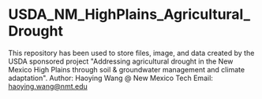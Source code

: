 # USDA_NM_HighPlains_Agricultural_Drought
This repository has been used to store files, image, and data created by the USDA sponsored project "Addressing agricultural drought in the New Mexico High Plains through soil & groundwater management and climate adaptation".
Author: Haoying Wang @ New Mexico Tech
Email: haoying.wang@nmt.edu
